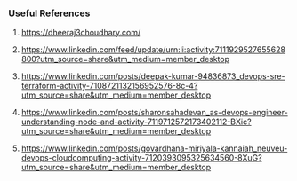 ### Useful References <br>

1) https://dheeraj3choudhary.com/ 

2) https://www.linkedin.com/feed/update/urn:li:activity:7111929527655628800?utm_source=share&utm_medium=member_desktop

3) https://www.linkedin.com/posts/deepak-kumar-94836873_devops-sre-terraform-activity-7108721132156952576-8c-4?utm_source=share&utm_medium=member_desktop 

4) https://www.linkedin.com/posts/sharonsahadevan_as-devops-engineer-understanding-node-and-activity-7119712572173402112-BXic?utm_source=share&utm_medium=member_desktop 

5) https://www.linkedin.com/posts/govardhana-miriyala-kannaiah_neuveu-devops-cloudcomputing-activity-7120393095325634560-8XuG?utm_source=share&utm_medium=member_desktop 

